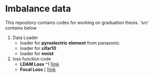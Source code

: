 # Imbalance data
This repository contains codes for working on  graduation thesis.
'src' contains below
1. Data Loader
    * loader for **pyroelectric element** from panasonic
    * loader for **cifar10**
    * loader for **mnist**
2. loss function code
    * **LDAM Loss** \^1
    \[[link](https://arxiv.org/abs/1906.07413)
    * **Focal Loss** \[
    \[[link](https://arxiv.org/abs/1708.02002)
